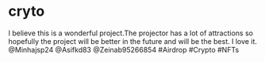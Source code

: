 # cryto
I believe this is a wonderful project.The projector has a lot of attractions so hopefully the project will be better in the future and will be the best. I love it. @Minhajsp24 @Asifkd83 @Zeinab95266854  #Airdrop #Crypto #NFTs
